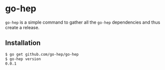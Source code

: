 go-hep
======

`go-hep` is a simple command to gather all the `go-hep` dependencies
and thus create a release.

## Installation

```sh
$ go get github.com/go-hep/go-hep
$ go-hep version
0.0.1
```
